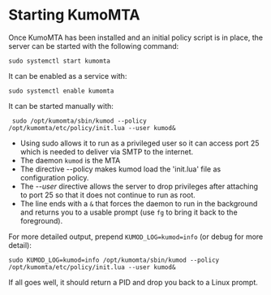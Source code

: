 # Starting KumoMTA

Once KumoMTA has been installed and an initial policy script is in place, the server can be started with the following command:

```console
sudo systemctl start kumomta
```

It can be enabled as a service with:

```console
sudo systemctl enable kumomta
```

It can be started manually with:

```console
 sudo /opt/kumomta/sbin/kumod --policy /opt/kumomta/etc/policy/init.lua --user kumod&
```

* Using sudo allows it to run as a privileged user so it can access port 25 which is needed to deliver via SMTP to the internet.
* The daemon `kumod` is the MTA
* The directive --policy makes kumod load the 'init.lua' file as configuration policy.
* The *--user* directive allows the server to drop privileges after attaching to port 25 so that it does not continue to run as root.
* The line ends with a `&` that forces the daemon to run in the background and returns you to a usable prompt (use `fg` to bring it back to the foreground).

For more detailed output, prepend ```KUMOD_LOG=kumod=info``` (or debug for more detail):

```console
sudo KUMOD_LOG=kumod=info /opt/kumomta/sbin/kumod --policy /opt/kumomta/etc/policy/init.lua --user kumod&
```

If all goes well, it should return a PID and drop you back to a Linux prompt.
